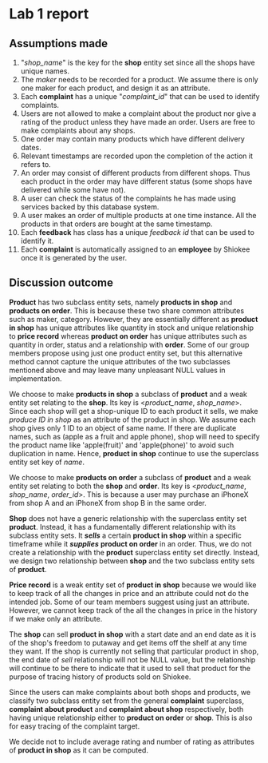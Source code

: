# Lab 1 report

## Assumptions made
1. "*shop_name*" is the key for the **shop** entity set since all the shops have unique names.
2. The *maker* needs to be recorded for a product. We assume there is only one maker for each product, and design it as an attribute.
3. Each **complaint** has a unique "*complaint_id*" that can be used to identify complaints.
4. Users are not allowed to make a complaint about the product nor give a rating of the product unless they have made an order. Users are free to make complaints about any shops.
5. One order may contain many products which have different delivery dates.
6. Relevant timestamps are recorded upon the completion of the action it refers to.
7. An order may consist of different products from different shops. Thus each product in the order may have different status (some shops have delivered while some have not).
8. A user can check the status of the complaints he has made using services backed by this database system.
9. A user makes an order of multiple products at one time instance. All the products in that orders are bought at the same timestamp.
10. Each **feedback** has class has a unique *feedback id* that can be used to identify it.
11. Each **complaint** is automatically assigned to an **employee** by Shiokee once it is generated by the user.


## Discussion outcome

**Product** has two subclass entity sets, namely **products in shop** and **products on order**. This is because these two share common attributes such as maker, category. However, they are essentially different as **product in shop** has unique attributes like quantity in stock and unique relationship to **price record** whereas **product on order** has unique attributes such as quantity in order, status and a relationship with **order**. Some of our group members propose using just one product entity set, but this alternative method cannot capture the unique attributes of the two subclasses mentioned above and may leave many unpleasant NULL values in implementation.

We choose to make **products in shop** a subclass of **product** and a weak entity set relating to the **shop**. Its key is <*product_name*, *shop_name*>. Since each shop will get a shop-unique ID to each product it sells,  we make *produce ID in shop* as an attribute of the product in shop. We assume each shop gives only 1 ID to an object of same name. If there are duplicate names, such as (apple as a fruit and apple phone), shop will need to specify the product name like 'apple(fruit)' and 'apple(phone)' to avoid such duplication in name. Hence, **product in shop** continue to use the superclass entity set key of *name*. 

We choose to make **products on order** a subclass of **product** and a weak entity set relating to both the **shop** and **order**. Its key is <*product_name*, *shop_name*, *order_id*>. This is because a user may purchase an iPhoneX from shop A and an iPhoneX from shop B in the same order.

**Shop** does not have a generic relationship with the superclass entity set **product**. Instead, it has a fundamentally different relationship with its subclass entity sets. It  ***sells*** a certain **product in shop** within a specific timeframe while it ***supplies*** **product on order** in an order. Thus, we do not create a relationship with the **product** superclass entity set directly. Instead, we design two relationship between **shop** and the two subclass entity sets of **product**.

**Price record** is a weak entity set of **product in shop** because we would like to keep track of all the changes in price and an attribute could not do the intended job. Some of our team members suggest using just an attribute. However, we cannot keep track of the all the changes in price in the history if we make only an attribute.

The **shop** can sell **product in shop** with a start date and an end date as it is of the shop's freedom to putaway and get items off the shelf at any time they want. If the shop is currently not selling that particular product in shop, the end date of *sell* relationship will not be NULL value, but the relationship will continue to be there to indicate that it used to sell that product for the purpose of tracing history of products sold on Shiokee.

Since the users can make complaints about both shops and products, we classify two subclass entity set from the general **complaint** superclass, **complaint about product** and **complaint about shop** respectively, both having unique relationship either to **product on order** or **shop**. This is also for easy tracing of the complaint target.

We decide not to include average rating and number of rating as attributes of **product in shop** as it can be computed.
